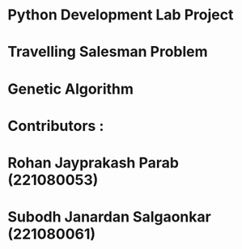 # Python Development Lab Project
# Travelling Salesman Problem
# Genetic Algorithm 
# Contributors : 
#    Rohan Jayprakash Parab (221080053)
#    Subodh Janardan Salgaonkar (221080061)